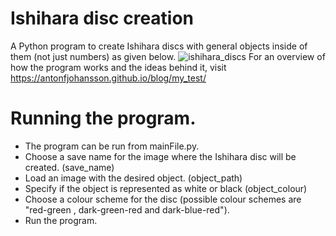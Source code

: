 # Ishihara disc creation

A Python program to create Ishihara discs with general objects inside of them (not just numbers) as given below. 
![ishihara_discs](https://i.imgur.com/dHxIz66.png)
For an overview of how the program works and the ideas behind it, visit https://antonfjohansson.github.io/blog/my_test/

# Running the program.
*   The program can be run from mainFile.py.
*   Choose a save name for the image where the Ishihara disc will be created. (save_name)
*   Load an image with the desired object. (object_path)
*   Specify if the object is represented as white or black (object_colour)
*   Choose a colour scheme for the disc (possible colour schemes are "red-green , dark-green-red and dark-blue-red").
*   Run the program.




